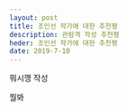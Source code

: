 ```yaml
---
layout: post
title: 조인선 작가에 대한 추천평
description: 관람객 작성 추천평
heder: 조인선 작가에 대한 추천평
date: 2019-7-10
---
```

뭐시깽 작성


뭘봐